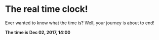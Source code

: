 # The real time clock!

Ever wanted to know what the time is? Well, your journey is about to end!

**The time is Dec 02, 2017, 14:00**
